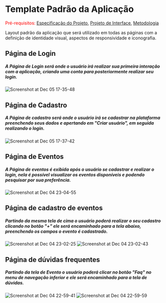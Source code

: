 # Template Padrão da Aplicação

<span style="color:red">Pré-requisitos: <a href="2-Especificação do Projeto.md"> Especificação do Projeto</a></span>, <a href="3-Projeto de Interface.md"> Projeto de Interface</a>, <a href="4-Metodologia.md"> Metodologia</a>

Layout padrão da aplicação que será utilizado em todas as páginas com a definição de identidade visual, aspectos de responsividade e iconografia.

## Página de Login
##### A Página de Login será onde o usuário irá realizar sua primeira interação com a aplicação, criando uma conta para posteriormente realizar seu login. 
![Screenshot at Dec 05 17-35-48](https://github.com/ICEI-PUC-Minas-PMV-ADS/pmv-ads-2023-2-e3-proj-mov-t1-entre-time/assets/82223068/1cdcda5f-65d8-4f1e-b771-3f819ec668f6)

## Página de Cadastro
##### A Página de cadastro será onde o usuário irá se cadastrar na plataforma preenchendo seus dados e apertando em "Criar usuário", em seguida realizando o login.
![Screenshot at Dec 05 17-37-42](https://github.com/ICEI-PUC-Minas-PMV-ADS/pmv-ads-2023-2-e3-proj-mov-t1-entre-time/assets/82223068/206703e7-3aef-4003-abb2-22aa462ad1a6)

## Página de Eventos
##### A Página de eventos é exibida após o usuário se cadastrar e realizar o login, nela é possível visualizar os eventos disponíveis e podendo pesquisar por sua preferência.
![Screenshot at Dec 04 23-04-55](https://github.com/ICEI-PUC-Minas-PMV-ADS/pmv-ads-2023-2-e3-proj-mov-t1-entre-time/assets/82223068/7db6a75f-73db-475a-9dce-c19512e401ed)

## Página de cadastro de eventos
##### Partindo da mesma tela de cima o usuário poderá realizar o seu cadastro clicando no botão "+" ele será encaminhado para a tela abaixo, preenchendo os campos o evento é cadastrado.
![Screenshot at Dec 04 23-02-25](https://github.com/ICEI-PUC-Minas-PMV-ADS/pmv-ads-2023-2-e3-proj-mov-t1-entre-time/assets/82223068/f5166469-047d-475c-8408-6317f49fe625)
![Screenshot at Dec 04 23-02-43](https://github.com/ICEI-PUC-Minas-PMV-ADS/pmv-ads-2023-2-e3-proj-mov-t1-entre-time/assets/82223068/09472383-588e-458f-859b-96f6869b33e5)

## Página de dúvidas frequentes
##### Partindo da tela de Evento o usuário poderá clicar no botão "Faq" no menu de navegação inferior e ele será encaminhado para a tela de dúvidas.
![Screenshot at Dec 04 22-59-41](https://github.com/ICEI-PUC-Minas-PMV-ADS/pmv-ads-2023-2-e3-proj-mov-t1-entre-time/assets/82223068/2a1fc829-625b-483e-be10-9a23f6b6164b)
![Screenshot at Dec 04 22-59-59](https://github.com/ICEI-PUC-Minas-PMV-ADS/pmv-ads-2023-2-e3-proj-mov-t1-entre-time/assets/82223068/b059b38c-caa3-4c23-8747-4ff1439ab745)
